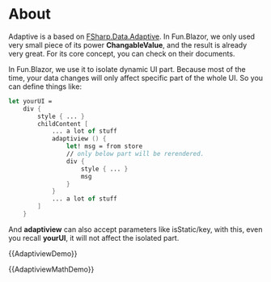# About

Adaptive is a based on [FSharp.Data.Adaptive](https://github.com/fsprojects/FSharp.Data.Adaptive). In Fun.Blazor, we only used very small piece of its power **ChangableValue**, and the result is already very great. For its core concept, you can check on their documents.

In Fun.Blazor, we use it to isolate dynamic UI part. Because most of the time, your data changes will only affect specific part of the whole UI. So you can define things like:

```fsharp
let yourUI =
    div {
        style { ... }
        childContent [
            ... a lot of stuff
            adaptiview () {
                let! msg = from store
                // only below part will be rerendered.
                div {
                    style { ... }
                    msg
                }
            } 
            ... a lot of stuff
        ]
    }
```

And **adaptiview** can also accept parameters like isStatic/key, with this, even you recall **yourUI**, it will not affect the isolated part.

{{AdaptiviewDemo}}

{{AdaptiviewMathDemo}}